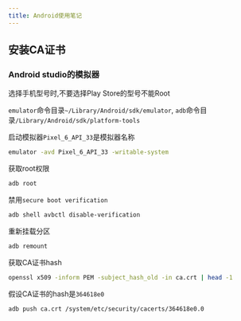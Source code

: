 ```yaml
---
title: Android使用笔记
---
```


## 安装CA证书

### Android studio的模拟器

选择手机型号时,不要选择Play Store的型号不能Root

`emulator`命令目录`~/Library/Android/sdk/emulator`, `adb`命令目录`/Library/Android/sdk/platform-tools`

启动模拟器`Pixel_6_API_33`是模拟器名称
```bash
emulator -avd Pixel_6_API_33 -writable-system
```

获取root权限
```bash
adb root
```

禁用`secure boot verification`
```bash
adb shell avbctl disable-verification
```

重新挂载分区
```bash
adb remount
```

获取CA证书hash
```bash
openssl x509 -inform PEM -subject_hash_old -in ca.crt | head -1 
```

假设CA证书的hash是`364618e0`
```bash
adb push ca.crt /system/etc/security/cacerts/364618e0.0
```

